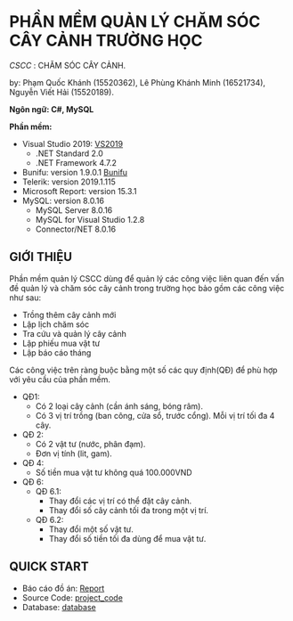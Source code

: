 # PHẦN MỀM QUẢN LÝ CHĂM SÓC CÂY CẢNH TRƯỜNG HỌC

*CSCC* : CHĂM SÓC CÂY CẢNH.

 by: Phạm Quốc Khánh (15520362), Lê Phùng Khánh Minh (16521734), Nguyễn Viết Hải (15520189).

 **Ngôn ngữ: C#, MySQL**

 **Phần mềm:**
 - Visual Studio 2019: [VS2019](https://visualstudio.microsoft.com/vs/)
    - .NET Standard 2.0
    - .NET Framework 4.7.2
 - Bunifu: version 1.9.0.1 [Bunifu](https://bunifuframework.com/products/bunifu-ui-winforms/)
 - Telerik: version 2019.1.115 
 - Microsoft Report: version 15.3.1
 - MySQL: version 8.0.16
    - MySQL Server 8.0.16
    - MySQL for Visual Studio 1.2.8
    - Connector/NET 8.0.16

 ## GIỚI THIỆU

 Phần mềm quản lý CSCC dùng để quản lý các công việc liên quan đến vấn đề quản lý và chăm sóc cây cảnh trong trường học bảo gồm các công việc như sau:
 - Trồng thêm cây cảnh mới
 - Lập lịch chăm sóc
 - Tra cứu và quản lý cây cảnh
 - Lập phiếu mua vật tư
 - Lập báo cáo tháng

 Các công việc trên ràng buộc bằng một số các quy định(QĐ) để phù hợp với yêu cầu của phần mềm.
 - QĐ1: 
    - Có 2 loại cây cảnh (cần ánh sáng, bóng râm).
    - Có 3 vị trí trồng (ban công, cửa sổ, trước cổng). Mỗi vị trí tối đa 4 cây.
 - QĐ 2:
    - Có 2 vật tư (nước, phân đạm).
    - Đơn vị tính (lit, gam).
 - QĐ 4:
    - Số tiền mua vật tư không quá 100.000VND
 - QĐ 6:
    - QĐ 6.1: 
        - Thay đổi các vị trí có thể đặt cây cảnh.
        - Thay đổi số cây cảnh tối đa trong một vị trí.
    - QĐ 6.2:
        - Thay đổi một số vật tư.
        - Thay đổi số tiền tối đa dùng để mua vật tư.

 ## QUICK START

 - Báo cáo đồ án: [Report](https://github.com/KhanhPham0102/TakeCareOfPlants/blob/master/REPROT.docx)
 - Source Code: [project_code](https://github.com/KhanhPham0102/TakeCareOfPlants/tree/master/TakeCareOfPlants)
 - Database: [database](https://github.com/KhanhPham0102/TakeCareOfPlants/blob/master/NEWDB.sql)
